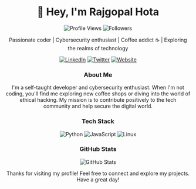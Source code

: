 <!-- Title -->
<h1 align="center">👋 Hey, I'm Rajgopal Hota</h1>

<!-- Badges -->
<p align="center">
  <img src="https://komarev.com/ghpvc/?username=rajgopalhota&label=Profile%20Views&color=blueviolet&style=flat-square" alt="Profile Views" />
  <img src="https://img.shields.io/github/followers/rajgopalhota?label=Followers&style=social" alt="Followers" />
</p>

<!-- Introduction -->
<p align="center">Passionate coder | Cybersecurity enthusiast | Coffee addict ☕ | Exploring the realms of technology</p>

<!-- Connect with Me -->
<p align="center">
  <a href="https://linkedin.com/in/rajgopalhota"><img src="https://img.shields.io/badge/-LinkedIn-blue?style=flat-square&logo=linkedin" alt="LinkedIn" /></a>
  <a href="https://twitter.com/rajgopalhota"><img src="https://img.shields.io/badge/-Twitter-1DA1F2?style=flat-square&logo=twitter&logoColor=white" alt="Twitter" /></a>
  <a href="https://rajgopalhota.com"><img src="https://img.shields.io/badge/-Website-black?style=flat-square&logo=firefox&logoColor=white" alt="Website" /></a>
</p>

<!-- About Me -->
<h3 align="center">About Me</h3>
<p align="center">I'm a self-taught developer and cybersecurity enthusiast. When I'm not coding, you'll find me exploring new coffee shops or diving into the world of ethical hacking. My mission is to contribute positively to the tech community and help secure the digital world.</p>

<!-- Tech Stack -->
<h3 align="center">Tech Stack</h3>
<p align="center">
  <img src="https://img.shields.io/badge/Python-3776AB?style=flat-square&logo=python&logoColor=white" alt="Python" />
  <img src="https://img.shields.io/badge/JavaScript-F7DF1E?style=flat-square&logo=javascript&logoColor=black" alt="JavaScript" />
  <img src="https://img.shields.io/badge/Linux-FCC624?style=flat-square&logo=linux&logoColor=black" alt="Linux" />
  <!-- Add more technologies here -->
</p>

<!-- GitHub Stats -->
<h3 align="center">GitHub Stats</h3>
<p align="center">
  <img src="https://github-readme-stats.vercel.app/api?username=rajgopalhota&show_icons=true&theme=radical" alt="GitHub Stats" />
</p>

<!-- Footer -->
<p align="center">Thanks for visiting my profile! Feel free to connect and explore my projects. Have a great day!</p>

